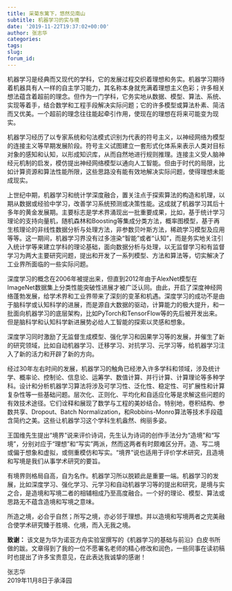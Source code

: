 ```yaml
---
title: 采菊东篱下，悠然见南山
subtitle: 机器学习的实与境
date: '2019-11-22T19:37:02+00:00'
author: 张志华
categories: 
tags: 
slug: 
forum_id: 
---
```


机器学习是经典而又现代的学科，它的发展过程交织着理想和务实。机器学习期待着机器具有人一样的自主学习能力，其名称本身就充满着理想主义色彩；许多相关想法蕴含着超前的理念。但作为一门学科，它务实地从数据、模型、算法、系统、实现等着手，结合数学和工程手段解决实际问题；它的许多模型或算法朴素、简洁而又优美。一个超前的理念往往能起牵引作用，使现在的理想在将来可能变为现实。 

机器学习经历了以专家系统和句法模式识别为代表的符号主义，以神经网络为模型的连接主义等早期发展阶段。符号主义试图建立一套形式化体系来表示人类对目标对象的感知和认知，以形成知识库，从而自然地进行规则推理。连接主义受人脑神经元机制的启发，模仿提出神经网络模型以通向人工智能。但由于时代的局限，比如计算资源和算法性能所限，这些思路没有能有效地解决实际问题，使得理想未能成现实。
    
上世纪中期，机器学习和统计学深度融合，置关注点于探索算法的构造和机理，以期从数据或经验中学习，改善学习系统预测或决策性能。这成就了机器学习其后十多年的黄金发展期。主要标志是学术界涌现出一批重要成果，比如，基于统计学习理论的支持向量机，随机森林和Boosting等集成分类方法，概率图模型，基于再生核理论的非线性数据分析与处理方法，非参数贝叶斯方法，稀疏学习模型及应用等等。这一期间，机器学习界没有过多渲染“智能”或者“认知”，而是务实地关注引入统计学等来建立学科的理论基础，面向数据分析与处理，以无监督学习和有监督学习为两大主要研究问题，提出和开发了一系列模型、方法和算法等，切实解决了工业界所面临的一些实际问题。 
    
深度学习的概念在2006年被提出来，但直到2012年由于AlexNet模型在ImageNet数据集上分类性能突破性进展才被广泛认同。由此，开启了深度神经网络蓬勃发展，给学术界和工业界带来了深刻的变革和机遇。深度学习的成功不是由于脑科学或认知科学的进展，而是源自大数据的驱动，计算能力的极大提升，和一批面向机器学习的底层架构，比如PyTorch和TensorFlow等的先后被开发出来。但是脑科学和认知科学新进展势必给人工智能的探索以灵感和想象。

深度学习同时激励了无监督生成模型、强化学习和因果学习等的发展，并催生了新的研究领域，比如自动机器学习、迁移学习、对抗学习、元学习等，给机器学习注入了新的活力和开辟了新的方向。

经过30年左右时间的发展，机器学习的触角已经渗入许多学科和领域，涉及统计学、概率论、控制论、信息论、运筹学、数值计算、并行计算、计算理论等多种学科。设计和分析机器学习算法将涉及可学习性、泛化性、稳定性、可扩展性和计算复杂性等一些基础问题。层次化、正则化、平均化和自适应化等是求解这些问题的有效技术途径。它们诠释和展现了数学与工程的美妙结合。特别地，卷积结构、参数共享、Dropout、Batch Normalization，和Robbins-Monro算法等技术手段蕴含简约之美。这些让机器学习这个学科生机盎然、绚丽多姿。
    
王国维先生提出“境界”说来评价诗词，先生认为诗词的创作手法分为“造境”和“写境”，分别对应于“理想”和“写实”两派，然而这两者有时颇难区分开。造、写二境或偏于想象和虚拟，或侧重模仿和写实。“境界”说也适用于评价学术研究，且造境和写境是我们从事学术研究的要旨。

有境界则格局自高，自为名作。机器学习所以脱颖此是重要一端。机器学习的发展，比如深度学习、强化学习、元学习和自动机器学习等的提出和研究，是境与实之合，是造境和写境二者的相辅相成乃至高度融合。一个好的理论、模型、算法或思路无不蕴含造境和写境之意味。

所造之境，必合乎自然；所写之境，亦必邻于理想。并以造境和写境两者之完美融合使学术研究臻于胜境、化境，而入无我之境。


**致谢：** 该文是为华为诺亚方舟实验室撰写的《机器学习的基础与前沿》白皮书所做的跋。文章得到了我的一位不愿署名老师的精心修改和润色，一些同事在读初稿时也提出了许多宝贵意见，在此表达我诚挚的感谢！

张志华      
2019年11月8日于承泽园
